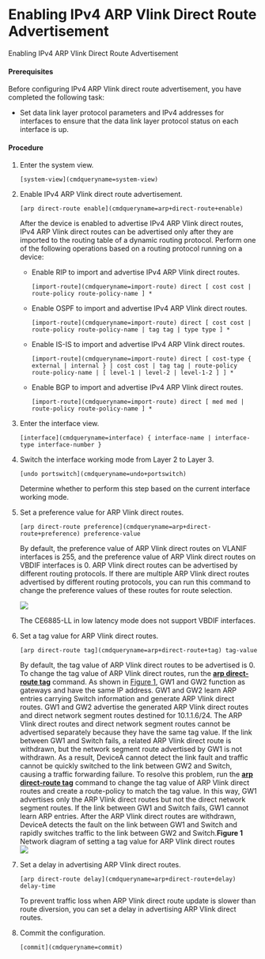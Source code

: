 Enabling IPv4 ARP Vlink Direct Route Advertisement
==================================================

Enabling IPv4 ARP Vlink Direct Route Advertisement

#### Prerequisites

Before configuring IPv4 ARP Vlink direct route advertisement, you have completed the following task:

* Set data link layer protocol parameters and IPv4 addresses for interfaces to ensure that the data link layer protocol status on each interface is up.

#### Procedure

1. Enter the system view.
   
   
   ```
   [system-view](cmdqueryname=system-view)
   ```
2. Enable IPv4 ARP Vlink direct route advertisement.
   
   
   ```
   [arp direct-route enable](cmdqueryname=arp+direct-route+enable)
   ```
   
   After the device is enabled to advertise IPv4 ARP Vlink direct routes, IPv4 ARP Vlink direct routes can be advertised only after they are imported to the routing table of a dynamic routing protocol. Perform one of the following operations based on a routing protocol running on a device:
   
   * Enable RIP to import and advertise IPv4 ARP Vlink direct routes.
     ```
     [import-route](cmdqueryname=import-route) direct [ cost cost | route-policy route-policy-name ] *
     ```
   * Enable OSPF to import and advertise IPv4 ARP Vlink direct routes.
     ```
     [import-route](cmdqueryname=import-route) direct [ cost cost | route-policy route-policy-name | tag tag | type type ] *
     ```
   * Enable IS-IS to import and advertise IPv4 ARP Vlink direct routes.
     ```
     [import-route](cmdqueryname=import-route) direct [ cost-type { external | internal } | cost cost | tag tag | route-policy route-policy-name | [ level-1 | level-2 | level-1-2 ] ] *
     ```
   * Enable BGP to import and advertise IPv4 ARP Vlink direct routes.
     ```
     [import-route](cmdqueryname=import-route) direct [ med med | route-policy route-policy-name ] *
     ```
3. Enter the interface view.
   
   
   ```
   [interface](cmdqueryname=interface) { interface-name | interface-type interface-number }
   ```
4. Switch the interface working mode from Layer 2 to Layer 3.
   
   
   ```
   [undo portswitch](cmdqueryname=undo+portswitch)
   ```
   
   Determine whether to perform this step based on the current interface working mode.
5. Set a preference value for ARP Vlink direct routes.
   
   
   ```
   [arp direct-route preference](cmdqueryname=arp+direct-route+preference) preference-value
   ```
   
   By default, the preference value of ARP Vlink direct routes on VLANIF interfaces is 255, and the preference value of ARP Vlink direct routes on VBDIF interfaces is 0. ARP Vlink direct routes can be advertised by different routing protocols. If there are multiple ARP Vlink direct routes advertised by different routing protocols, you can run this command to change the preference values of these routes for route selection.
   
   ![](public_sys-resources/note_3.0-en-us.png) 
   
   The CE6885-LL in low latency mode does not support VBDIF interfaces.
6. Set a tag value for ARP Vlink direct routes.
   
   
   ```
   [arp direct-route tag](cmdqueryname=arp+direct-route+tag) tag-value
   ```
   
   
   By default, the tag value of ARP Vlink direct routes to be advertised is 0. To change the tag value of ARP Vlink direct routes, run the [**arp direct-route tag**](cmdqueryname=arp+direct-route+tag) command. As shown in [Figure 1](#EN-US_TASK_0000001130622772__en-us_task_0172365357_en-us_cliref_0172379007_fig_arp_direct-route_tag01), GW1 and GW2 function as gateways and have the same IP address. GW1 and GW2 learn ARP entries carrying Switch information and generate ARP Vlink direct routes. GW1 and GW2 advertise the generated ARP Vlink direct routes and direct network segment routes destined for 10.1.1.6/24. The ARP Vlink direct routes and direct network segment routes cannot be advertised separately because they have the same tag value. If the link between GW1 and Switch fails, a related ARP Vlink direct route is withdrawn, but the network segment route advertised by GW1 is not withdrawn. As a result, DeviceA cannot detect the link fault and traffic cannot be quickly switched to the link between GW2 and Switch, causing a traffic forwarding failure. To resolve this problem, run the [**arp direct-route tag**](cmdqueryname=arp+direct-route+tag) command to change the tag value of ARP Vlink direct routes and create a route-policy to match the tag value. In this way, GW1 advertises only the ARP Vlink direct routes but not the direct network segment routes. If the link between GW1 and Switch fails, GW1 cannot learn ARP entries. After the ARP Vlink direct routes are withdrawn, DeviceA detects the fault on the link between GW1 and Switch and rapidly switches traffic to the link between GW2 and Switch.**Figure 1** Network diagram of setting a tag value for ARP Vlink direct routes  
   ![](figure/en-us_image_0000001130782570.png)
7. Set a delay in advertising ARP Vlink direct routes.
   
   
   ```
   [arp direct-route delay](cmdqueryname=arp+direct-route+delay) delay-time
   ```
   
   
   
   To prevent traffic loss when ARP Vlink direct route update is slower than route diversion, you can set a delay in advertising ARP Vlink direct routes.
8. Commit the configuration.
   
   
   ```
   [commit](cmdqueryname=commit)
   ```